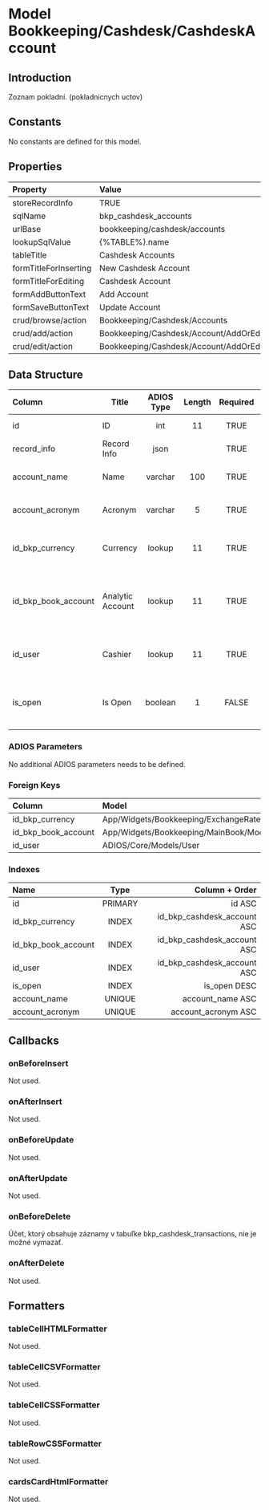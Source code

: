 # Model Bookkeeping/Cashdesk/CashdeskAccount

## Introduction

Zoznam pokladní. (pokladnicnych uctov)

## Constants

No constants are defined for this model.

## Properties

| Property              | Value                                  |
| :-------------------- | :------------------------------------- |
| storeRecordInfo       | TRUE                                   |
| sqlName               | bkp_cashdesk_accounts                  |
| urlBase               | bookkeeping/cashdesk/accounts          |
| lookupSqlValue        | {%TABLE%}.name                         |
| tableTitle            | Cashdesk Accounts                      |
| formTitleForInserting | New Cashdesk Account                   |
| formTitleForEditing   | Cashdesk Account                       |
| formAddButtonText     | Add Account                            |
| formSaveButtonText    | Update Account                         |
| crud/browse/action    | Bookkeeping/Cashdesk/Accounts          |
| crud/add/action       | Bookkeeping/Cashdesk/Account/AddOrEdit |
| crud/edit/action      | Bookkeeping/Cashdesk/Account/AddOrEdit |

## Data Structure
| Column              | Title            | ADIOS Type | Length | Required | Notes                                                    |
| :------------------ | ---------------- | :--------: | :----: | :------: | :------------------------------------------------------- |
| id                  | ID               |    int     |   11   |   TRUE   | Unique record ID                                     |
| record_info         | Record Info      |    json    |        |   TRUE   |                                                          |
| account_name        | Name             |  varchar   |  100   |   TRUE   | Názov pokladnicneho uctu                                 |
| account_acronym     | Acronym          |  varchar   |   5    |   TRUE   | Skratka pre pokladnicny ucet                             |
| id_bkp_currency     | Currency         |   lookup   |   11   |   TRUE   | ID meny v ktorej je pokladňa vedená                      |
| id_bkp_book_account | Analytic Account |   lookup   |   11   |   TRUE   | ID analytického účtu na ktorom je pokladňa vedená        |
| id_user             | Cashier          |   lookup   |   11   |   TRUE   | ID pokladníka, ktorý je za pokladňu zodpovedný           |
| is_open             | Is Open          |  boolean   |   1    |  FALSE   | Príznak, či je pokladňa otvorená a môže sa na ňu účtovať |

### ADIOS Parameters

No additional ADIOS parameters needs to be defined.

### Foreign Keys

| Column              | Model                                                | Relation | OnUpdate | OnDelete |
| :------------------ | :--------------------------------------------------- | :------: | -------- | -------- |
| id_bkp_currency     | App/Widgets/Bookkeeping/ExchangeRate/Models/Currency |   1:N    | Cascade  | Restrict |
| id_bkp_book_account | App/Widgets/Bookkeeping/MainBook/Models/BookAccount  |   1:N    | Cascade  | Restrict |
| id_user             | ADIOS/Core/Models/User                               |   1:N    | Cascade  | Restrict |

### Indexes

| Name                |  Type   |              Column + Order |
| :------------------ | :-----: | --------------------------: |
| id                  | PRIMARY |                      id ASC |
| id_bkp_currency     |  INDEX  | id_bkp_cashdesk_account ASC |
| id_bkp_book_account |  INDEX  | id_bkp_cashdesk_account ASC |
| id_user             |  INDEX  | id_bkp_cashdesk_account ASC |
| is_open             |  INDEX  |                is_open DESC |
| account_name        | UNIQUE  |            account_name ASC |
| account_acronym     | UNIQUE  |         account_acronym ASC |

## Callbacks

### onBeforeInsert

Not used.

### onAfterInsert

Not used.

### onBeforeUpdate

Not used.

### onAfterUpdate

Not used.

### onBeforeDelete

Účet, ktorý obsahuje záznamy v tabuľke bkp_cashdesk_transactions, nie je možné vymazať.

### onAfterDelete

Not used.

## Formatters

### tableCellHTMLFormatter

Not used.

### tableCellCSVFormatter

Not used.

### tableCellCSSFormatter

Not used.

### tableRowCSSFormatter

Not used.

### cardsCardHtmlFormatter

Not used.
